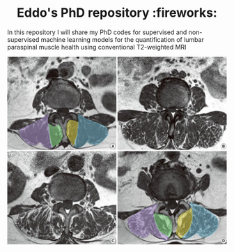 <h1 align="center"> Eddo's PhD repository :fireworks: </h1>

In this repository I will share my PhD codes for supervised and non-supervised machine learning models for the quantification of lumbar paraspinal muscle health using conventional T2-weighted MRI

<p align="center">
    <img src="https://github.com/Eddowesselink/PhD/blob/main/assets/image_github_readme.jpg"/>
</p>